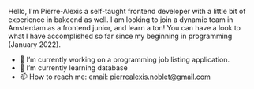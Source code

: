 Hello, I'm Pierre-Alexis a self-taught frontend developer with a little bit of experience in bakcend as well. I am looking to join a dynamic team in Amsterdam as a frontend junior, and learn a ton! You can have a look to what I have accomplished so far since my beginning in programming (January 2022).


- 🔭 I’m currently working on a programming job listing application. 
- 🌱 I’m currently learning database
- 📫 How to reach me: email: pierrealexis.noblet@gmail.com


